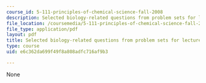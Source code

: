 ```yaml
---
course_id: 5-111-principles-of-chemical-science-fall-2008
description: Selected biology-related questions from problem sets for lectures 27-36.
file_location: /coursemedia/5-111-principles-of-chemical-science-fall-2008/e6c362da699f49f8a808adfc716af9b3_L27to36Bio.pdf
file_type: application/pdf
layout: pdf
title: Selected biology-related questions from problem sets for lectures 27-36
type: course
uid: e6c362da699f49f8a808adfc716af9b3

---
```

None